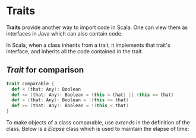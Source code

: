 Traits
======

**Traits** provide another way to import code in Scala. One can view them as interfaces in Java which can also contain code.

In Scala, when a class inherits from a trait, it implements that trait's interface, and inherits all the code contained in the trait.


*Trait* for comparison
----------------------

```scala
trait comparable {
  def < (that: Any): Boolean
  def <= (that: Any): Boolean = (this < that) || (this == that)
  def > (that: Any): Boolean = !(this <= that)
  def >= (that: Any): Boolean = !(this < that)
}
```

To make objects of a class comparable, use *extends* in the definition of the class. Below is a *Elapse* class which is used to maintain the elapse of time:

```scala
```





